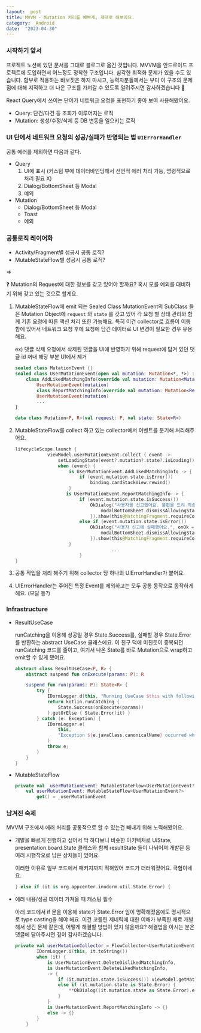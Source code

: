 ```yaml
---
layout:  post
title: MVVM - Mutation 처리를 예쁘게, 제대로 해보아요.
category:  Android
date:  "2023-04-30"
---
```



### 시작하기 앞서

프로젝트 노션에 있던 문서를 그대로 블로그로 옮긴 것입니다. MVVM을 안드로이드 프로젝트에 도입하면서 어느정도 정착한 구조입니다. 심각한 최적화 문제가 있을 수도 있습니다. 함부로 적용하는 바보짓은 하지 마시고, 능력자분들께서는 부디 이 구조의 문제점에 대해 지적하고 더 나은 구조를 가져갈 수 있도록 알려주시면 감사하겠습니다 🙏 

React Query에서 쓰이는 단어가 네트워크 요청을 표현하기 좋아 보여 사용해봤어요. 

- Query: 단건/다건 등 조회가 이루어지는 로직
- Mutation: 생성/수정/삭제 등 DB 변동을 일으키는 로직

### UI 단에서 네트워크 요청의 성공/실패가 반영되는 법 `UIErrorHandler`

공통 에러를 제외하면 다음과 같다.

- Query
    1. UI에 표시 (커스텀 뷰에 데이터바인딩해서 선언적 에러 처리 가능, 명령적으로 처리 필요 X)
    2. Dialog/BottomSheet 등 Modal
    3. 예외
- Mutation
    - Dialog/BottomSheet 등 Modal
    - Toast
    - 예외

### 공통로직 레이어화

- Activity/Fragment별 성공시 공통 로직?
- MutableStateFlow별 성공시 공통 로직?

⇒ 

<aside>
❓ Mutation의 Request에 대한 정보를 갖고 있어야 할까요? 
혹시 모를 예외를 대비하기 위해 갖고 있는 것으로 할게요.

</aside>

1. MutableStateFlow에 emit 되는 Sealed Class MutationEvent의 SubClass 들은 Mutation Object에 `request` 와 `state` 를 갖고 있어 각 요청 별 상태 관리와 함께 기존 요청에 따른 액션 처리 또한 가능해요. 특히 이건 collector로 흐름이 이동함에 있어서 네트워크 요청 후에 요청에 담긴 데이터로 UI 변경이 필요한 경우 유용해요. 
    
    ex) 댓글 삭제 요청에서 삭제된 댓글을 UI에 반영하기 위해 request에 담겨 있던 댓글 id 꺼내 해당 부분 UI에서 제거
    
    ```kotlin
    sealed class MutationEvent {}
    sealed class UserMutationEvent(open val mutation: Mutation<*, *>) : MutationEvent() {
        class AddLikedMatchingInfo(override val mutation: Mutation<MutateFavoriteRequestDto, Boolean>) :
            UserMutationEvent(mutation)
    		class ReportMatchingInfo(override val mutation: Mutation<ReportRequestDto, Boolean>) :
            UserMutationEvent(mutation)
    		...
    }
    
    data class Mutation<P, R>(val request: P, val state: State<R>)
    ```
    
2. MutableStateFlow를 collect 하고 있는 collector에서 이벤트를 분기해 처리해주어요.
    
    ```kotlin
    lifecycleScope.launch {
                viewModel.userMutationEvent.collect { event ->
                    setLoadingState(event?.mutation?.state?.isLoading() ?: false)
                    when (event) {
                        is UserMutationEvent.AddLikedMatchingInfo -> {
                            if (event.mutation.state.isError())
                                binding.cardStackView.rewind()
                        }
                       is UserMutationEvent.ReportMatchingInfo -> {
                            if (event.mutation.state.isSuccess())
                                OkDialog("사용자를 신고했어요. 불편을 드려 죄송해요.", onOk = 
                                    modalBottomSheet.dismissAllowingStateLoss()
                                }).show(this@MatchingFragment.requireContext())
                            else if (event.mutation.state.isError())
                                OkDialog("사용자 신고에 실패했어요.", onOk = {
                                    modalBottomSheet.dismissAllowingStateLoss()
                                }).show(this@MatchingFragment.requireContext())
                        }
    									...
    						}
    }
    ```
    
3. 공통 작업을 처리 해주기 위해 collector 당 하나의 UIErrorHandler가 붙어요. 
4. UIErrorHandler는 주어진 특정 Event를 제외하고는 모두 공통 동작으로 동작하게 해요. (모달 등?)

### Infrastructure

- ResultUseCase
    
    runCatching을 이용해 성공일 경우 State.Success를, 실패할 경우 State.Error를 반환하는 abstract UseCase 클래스에요. 이 친구 덕에 미친듯이 중복되던 runCatching 코드를 줄이고, 여기서 나온 State를 바로 Mutation으로 wrap하고 emit할 수 있게 됐어요.
    
    ```kotlin
    abstract class ResultUseCase<P, R> {
        abstract suspend fun onExecute(params: P): R
    
        suspend fun run(params: P): State<R> {
            try {
                IDormLogger.d(this, "Running UseCase $this with following params: $params")
                return kotlin.runCatching {
                    State.Success(onExecute(params))
                }.getOrElse { State.Error(it) }
            } catch (e: Exception) {
                IDormLogger.e(
                    this,
                    "Exception ${e.javaClass.canonicalName} occurred while running UseCase: $this\nDetail: ${e.stackTraceToString()}"
                )
                throw e;
            }
        }
    }
    ```
    
- MutableStateFlow
    
    ```kotlin
    private val _userMutationEvent: MutableStateFlow<UserMutationEvent?> = MutableStateFlow(null)
        val userMutationEvent: MutableStateFlow<UserMutationEvent?>
            get() = _userMutationEvent
    ```
    

### 남겨진 숙제

MVVM 구조에서 에러 처리를 공통적으로 할 수 있는건 빼내기 위해 노력해봤어요. 

- 개발을 빠르게 진행하고 싶어서 막 하다보니 비슷한 아키텍처로 UiState, presentation.board.State 클래스와 함께 resultState 들이 나뉘어져 개발된 등 여러 시행착오로 남은 상처들이 있어요.
    
    이러한 이유로 일부 코드에서 패키지까지 적혀있어 코드가 더러워졌어요. 극혐이네요.
    
    ```kotlin
    } else if (it is org.appcenter.inudorm.util.State.Error) {
    ```
    
- 에러 내용/성공 데이터 가져올 때 캐스팅 필수
    
    아래 코드에서 if 문을 이용해 state가 State.Error 임이 명확해졌음에도 명시적으로 type casting을 해야 해요. 이건 코틀린 제네릭에 대한 이해가 부족한 채로 개발해서 생긴 문제 같은데, 어떻게 해결할 방법이 있지 않을까요? 해결법을 아시는 분은 댓글에 달아주시면 깊이 감사하겠습니다.
    
    ```kotlin
    private val userMutationCollector = FlowCollector<UserMutationEvent> {
            IDormLogger.i(this, it.toString())
            when (it) {
                is UserMutationEvent.DeleteDislikedMatchingInfo,
                is UserMutationEvent.DeleteLikedMatchingInfo,
                -> {
                    if (it.mutation.state.isSuccess()) viewModel.getMates()
                    else if (it.mutation.state is State.Error) {
                        **OkDialog((it.mutation.state as State.Error).error.message ?: "알 수 없는 오류입니다.")**
                    }
                }
                is UserMutationEvent.ReportMatchingInfo -> {}
                else -> {}
            }
        }
    ```